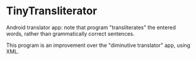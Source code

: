 TinyTransliterator
==================

Android translator app: note that program "transliterates" the entered words,
rather than grammatically correct sentences.

This program is an improvement over the "diminutive translator" app, using XML.
